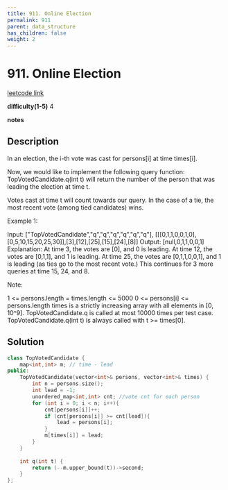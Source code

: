 ```yaml
---
title: 911. Online Election
permalink: 911
parent: data_structure
has_children: false
weight: 2
---
```

# 911. Online Election
[leetcode link](https://leetcode.com/problems/online-election/)

**difficulty(1-5)** 
4

**notes**   


## Description
In an election, the i-th vote was cast for persons[i] at time times[i].

Now, we would like to implement the following query function: TopVotedCandidate.q(int t) will return the number of the person that was leading the election at time t.  

Votes cast at time t will count towards our query.  In the case of a tie, the most recent vote (among tied candidates) wins.

 

Example 1:

Input: ["TopVotedCandidate","q","q","q","q","q","q"], [[[0,1,1,0,0,1,0],[0,5,10,15,20,25,30]],[3],[12],[25],[15],[24],[8]]
Output: [null,0,1,1,0,0,1]
Explanation: 
At time 3, the votes are [0], and 0 is leading.
At time 12, the votes are [0,1,1], and 1 is leading.
At time 25, the votes are [0,1,1,0,0,1], and 1 is leading (as ties go to the most recent vote.)
This continues for 3 more queries at time 15, 24, and 8.
 

Note:

1 <= persons.length = times.length <= 5000
0 <= persons[i] <= persons.length
times is a strictly increasing array with all elements in [0, 10^9].
TopVotedCandidate.q is called at most 10000 times per test case.
TopVotedCandidate.q(int t) is always called with t >= times[0].

## Solution

```c++
class TopVotedCandidate {
    map<int,int> m; // time - lead
public:
    TopVotedCandidate(vector<int>& persons, vector<int>& times) {
        int n = persons.size();
        int lead = -1;
        unordered_map<int,int> cnt; //vote cnt for each person
        for (int i = 0; i < n; i++){
            cnt[persons[i]]++;
            if (cnt[persons[i]] >= cnt[lead]){
                lead = persons[i];
            }
            m[times[i]] = lead;
        }
    }
    
    int q(int t) {
        return (--m.upper_bound(t))->second;        
    }
};
```


<!-- 
Default label
{: .label }

Blue label
{: .label .label-blue }

Stable
{: .label .label-green }

New release
{: .label .label-purple }

Coming soon
{: .label .label-yellow }

Deprecated
{: .label .label-red } -->
